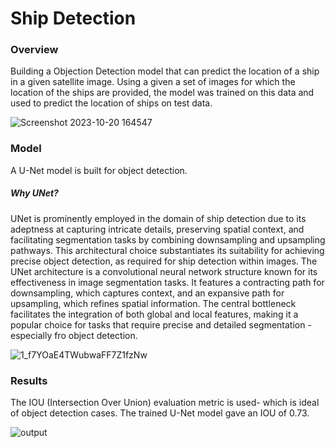 # Ship Detection 
### Overview
Building a Objection Detection model that can predict the location of a ship in a given satellite image. 
Using a given a set of images for which the location of the ships are provided, the model was trained on this data and used to predict the location of ships on test data. 

![Screenshot 2023-10-20 164547](https://github.com/swethasubu93/Ship-Detection-Project/assets/109064336/fea95634-d3f2-427d-b445-235b43a41d11)

### Model
A U-Net model is built for object detection.

##### Why UNet?
UNet is prominently employed in the domain of ship detection due to its adeptness at capturing intricate details, preserving spatial context, and facilitating segmentation tasks by combining downsampling and upsampling pathways. 
This architectural choice substantiates its suitability for achieving precise object detection, as required for ship detection within images.
The UNet architecture is a convolutional neural network structure known for its effectiveness in image segmentation tasks. It features a contracting path for downsampling, which captures context, and an expansive path for upsampling, which refines spatial information. 
The central bottleneck facilitates the integration of both global and local features, making it a popular choice for tasks that require precise and detailed segmentation - especially fro object detection.

![1_f7YOaE4TWubwaFF7Z1fzNw](https://github.com/swethasubu93/Ship-Detection-Project/assets/109064336/8639d39d-7fdb-492f-a61a-ffad87ee47c0)


### Results
The IOU (Intersection Over Union) evaluation metric is used- which is ideal of object detection cases. 
The trained U-Net model gave an IOU of 0.73.

![output](https://github.com/swethasubu93/Ship-Detection-Project/assets/109064336/5c7882a2-ad3f-403a-871f-8e63065375ea)
